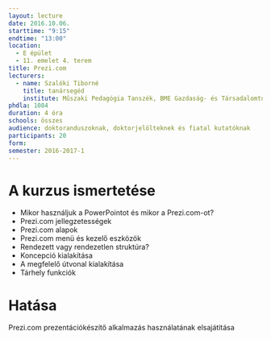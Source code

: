 ```yaml
---
layout: lecture
date: 2016.10.06.
starttime: "9:15"
endtime: "13:00"
location:
  - E épület
  - 11. emelet 4. terem
title: Prezi.com
lecturers:
  - name: Szalóki Tiborné
    title: tanársegéd
    institute: Műszaki Pedagógia Tanszék, BME Gazdaság- és Társadalomtudományi Kar
phdla: 1084
duration: 4 óra
schools: összes
audience: doktoranduszoknak, doktorjelölteknek és fiatal kutatóknak
participants: 20
form:
semester: 2016-2017-1
---
```


# A kurzus ismertetése

* Mikor használjuk a PowerPointot és mikor a Prezi.com-ot?
* Prezi.com jellegzetességek
* Prezi.com alapok
* Prezi.com menü és kezelő eszközök
* Rendezett vagy rendezetlen struktúra?
* Koncepció kialakítása
* A megfelelő útvonal kialakítása
* Tárhely funkciók

# Hatása

Prezi.com prezentációkészítő alkalmazás használatának elsajátítása
